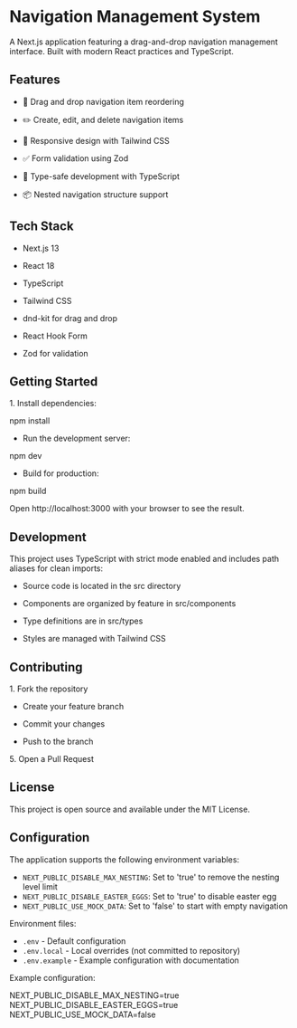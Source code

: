 Navigation Management System
============================

A Next.js application featuring a drag-and-drop navigation management interface. Built with modern React practices and TypeScript.

Features
--------

-   🔄 Drag and drop navigation item reordering

-   ✏️ Create, edit, and delete navigation items

-   📱 Responsive design with Tailwind CSS

-   ✅ Form validation using Zod

-   🎯 Type-safe development with TypeScript

-   📦 Nested navigation structure support

Tech Stack
----------

-   Next.js 13

-   React 18

-   TypeScript

-   Tailwind CSS

-   dnd-kit for drag and drop

-   React Hook Form

-   Zod for validation

Getting Started
---------------

1\. Install dependencies:

npm install

-   Run the development server:

npm dev

-   Build for production:

npm build

Open http://localhost:3000 with your browser to see the result.

Development
-----------

This project uses TypeScript with strict mode enabled and includes path aliases for clean imports:

-   Source code is located in the src directory

-   Components are organized by feature in src/components

-   Type definitions are in src/types

-   Styles are managed with Tailwind CSS

Contributing
------------

1\. Fork the repository

-   Create your feature branch

-   Commit your changes

-   Push to the branch

5\. Open a Pull Request

License
-------

This project is open source and available under the MIT License.

## Configuration

The application supports the following environment variables:

- `NEXT_PUBLIC_DISABLE_MAX_NESTING`: Set to 'true' to remove the nesting level limit
- `NEXT_PUBLIC_DISABLE_EASTER_EGGS`: Set to 'true' to disable easter egg
- `NEXT_PUBLIC_USE_MOCK_DATA`: Set to 'false' to start with empty navigation

Environment files:
- `.env` - Default configuration
- `.env.local` - Local overrides (not committed to repository)
- `.env.example` - Example configuration with documentation

Example configuration:

NEXT_PUBLIC_DISABLE_MAX_NESTING=true
NEXT_PUBLIC_DISABLE_EASTER_EGGS=true
NEXT_PUBLIC_USE_MOCK_DATA=false
